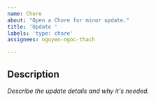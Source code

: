 ```yaml
---
name: Chore
about: "Open a Chore for minor update."
title: 'Update '
labels: 'type: chore'
assignees: nguyen-ngoc-thach

---
```


## Description

*Describe the update details and why it's needed.*
